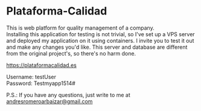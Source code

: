 # Plataforma-Calidad
This is web platform for quality management of a company.  
Installing this application for testing is not trivial, so I've set up a VPS server and deployed my application on it using containers. I invite you to test it out and make any changes you'd like. This server and database are different from the original project's, so there's no harm done.

https://plataformacalidad.es

Username: testUser  
Password: Testmyapp1514#

P.S.: If you have any questions, just write to me at andresromeroarbaizar@gmail.com 
